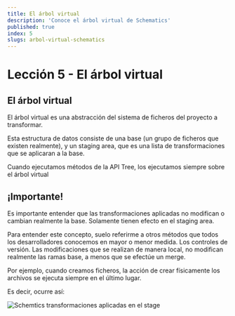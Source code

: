 ```yaml
---
title: El árbol virtual
description: 'Conoce el árbol virtual de Schematics'
published: true
index: 5
slugs: arbol-virtual-schematics
---
```


# Lección 5 - El árbol virtual

## El árbol virtual

El árbol virtual es una abstracción del sistema de ficheros del proyecto a transformar.

Esta estructura de datos consiste de una base (un grupo de ficheros que existen realmente), y un staging area, que es una lista de transformaciones que se aplicaran a la base.

Cuando ejecutamos métodos de la API Tree, los ejecutamos siempre sobre el árbol virtual

## ¡Importante!

Es importante entender que las transformaciones aplicadas no modifican o cambian realmente la base. Solamente tienen efecto en el staging area.

Para entender este concepto, suelo referirme a otros métodos que todos los desarrolladores conocemos en mayor o menor medida. Los controles de versión. Las modificaciones que se realizan de manera local, no modifican realmente las ramas base, a menos que se efectúe un merge.

Por ejemplo, cuando creamos ficheros, la acción de crear físicamente los archivos se ejecuta siempre en el último lugar.

Es decir, ocurre así:

![Schemtics transformaciones aplicadas en el stage](https://res.cloudinary.com/anfibiacreativa/image/upload/v1597346727/taller-schematics/Edit__De_0_a_crear_tu_publicar_tu_propia_libreri%CC%81a__con_Angular_Schematics_akcjef.jpg "Schemtics transformaciones aplicadas en el stage")

